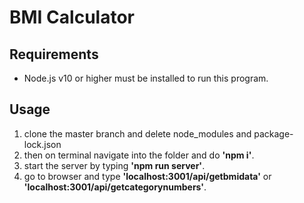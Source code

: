 # BMI Calculator
## Requirements
- Node.js v10 or higher must be installed to run this program.
## Usage
1. clone the master branch and delete node_modules and package-lock.json
2. then on terminal navigate into the folder and do **'npm i'**.
3. start the server by typing **'npm run server'**.
4. go to browser and type **'localhost:3001/api/getbmidata'** or **'localhost:3001/api/getcategorynumbers'**.


